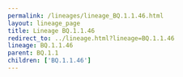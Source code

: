 ```yaml
---
permalink: /lineages/lineage_BQ.1.1.46.html
layout: lineage_page
title: Lineage BQ.1.1.46
redirect_to: ../lineage.html?lineage=BQ.1.1.46
lineage: BQ.1.1.46
parent: BQ.1.1
children: ['BQ.1.1.46']
---
```

